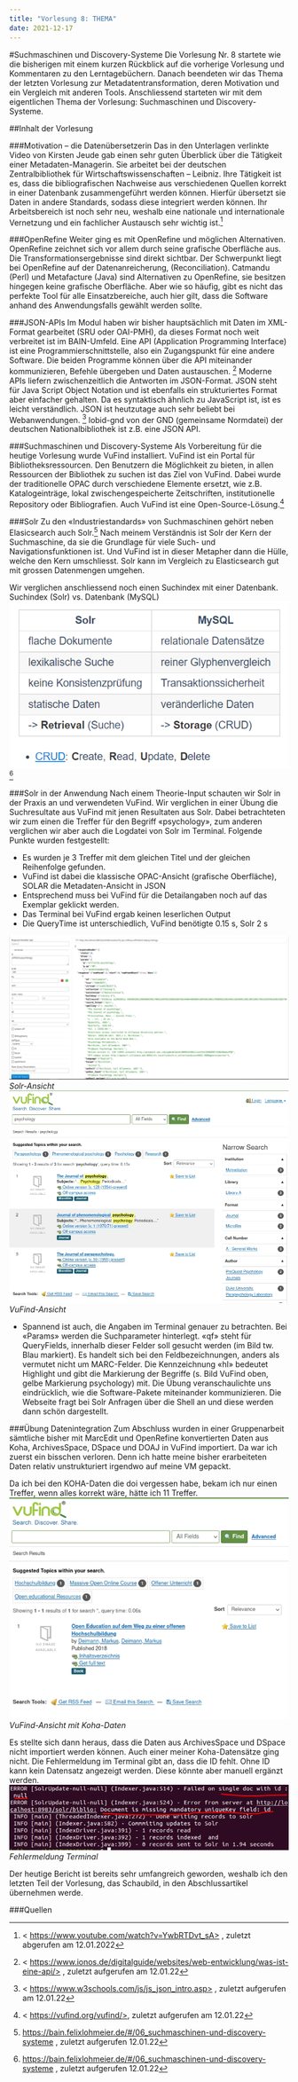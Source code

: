 ```yaml
---
title: "Vorlesung 8: THEMA"
date: 2021-12-17
---
```


#Suchmaschinen und Discovery-Systeme
Die Vorlesung Nr. 8 startete wie die bisherigen mit einem kurzen Rückblick auf die vorherige Vorlesung und Kommentaren zu den Lerntagebüchern. Danach beendeten wir das Thema der letzten Vorlesung zur Metadatentransformation, deren Motivation und ein Vergleich mit anderen Tools. Anschliessend starteten wir mit dem eigentlichen Thema der Vorlesung: Suchmaschinen und Discovery-Systeme.

##Inhalt der Vorlesung

###Motivation – die Datenübersetzerin
Das in den Unterlagen verlinkte Video von Kirsten Jeude gab einen sehr guten Überblick über die Tätigkeit einer Metadaten-Managerin. Sie arbeitet bei der deutschen Zentralbibliothek für Wirtschaftswissenschaften – Leibniz. Ihre Tätigkeit ist es, dass die bibliografischen Nachweise aus verschiedenen Quellen korrekt in einer Datenbank zusammengeführt werden können. Hierfür übersetzt sie Daten in andere Standards, sodass diese integriert werden können. Ihr Arbeitsbereich ist noch sehr neu, weshalb eine nationale und internationale Vernetzung und ein fachlicher Austausch sehr wichtig ist.[^1]

###OpenRefine
Weiter ging es mit OpenRefine und möglichen Alternativen. OpenRefine zeichnet sich vor allem durch seine grafische Oberfläche aus. Die Transformationsergebnisse sind direkt sichtbar. Der Schwerpunkt liegt bei OpenRefine auf der Datenanreicherung, (Reconciliation). Catmandu (Perl) und Metafacture (Java) sind Alternativen zu OpenRefine, sie besitzen hingegen keine grafische Oberfläche. Aber wie so häufig, gibt es nicht das perfekte Tool für alle Einsatzbereiche, auch hier gilt, dass die Software anhand des Anwendungsfalls gewählt werden sollte.

###JSON-APIs
Im Modul haben wir bisher hauptsächlich mit Daten im XML-Format gearbeitet (SRU oder OAI-PMH), da dieses Format noch weit verbreitet ist im BAIN-Umfeld. Eine API (Application Programming Interface) ist eine Programmierschnittstelle, also ein Zugangspunkt für eine andere Software. Die beiden Programme können über die API miteinander kommunizieren, Befehle übergeben und Daten austauschen. [^2]
Moderne APIs liefern zwischenzeitlich die Antworten im JSON-Format. JSON steht für Java Script Object Notation und ist ebenfalls ein strukturiertes Format aber einfacher gehalten. Da es syntaktisch ähnlich zu JavaScript ist, ist es leicht verständlich. JSON ist heutzutage auch sehr beliebt bei Webanwendungen. [^3] lobid-gnd von der GND (gemeinsame Normdatei) der deutschen Nationalbibliothek ist z.B. eine JSON API.

###Suchmaschinen und Discovery-Systeme
Als Vorbereitung für die heutige Vorlesung wurde VuFind installiert. VuFind ist ein Portal für Bibliotheksressourcen. Den Benutzern die Möglichkeit zu bieten, in allen Ressourcen der Bibliothek zu suchen ist das Ziel von VuFind. Dabei wurde der traditionelle OPAC durch verschiedene Elemente ersetzt, wie z.B. Katalogeinträge, lokal zwischengespeicherte Zeitschriften, institutionelle Repository oder Bibliografien. Auch VuFind ist eine Open-Source-Lösung.[^4]

###Solr
Zu den «Industriestandards» von Suchmaschinen gehört neben Elasicsearch auch Solr.[^5] 
Nach meinem Verständnis ist Solr der Kern der Suchmaschine, da sie die Grundlage für viele Such- und Navigationsfunktionen ist. Und VuFind ist in dieser Metapher dann die Hülle, welche den Kern umschliesst. Solr kann im Vergleich zu Elasticsearch gut mit grossen Datenmengen umgehen.

Wir verglichen anschliessend noch einen Suchindex mit einer Datenbank.
Suchindex (Solr) vs. Datenbank (MySQL)
![Vergleich Solr und MySQL](images/08_Solr_vs_SQL.png) [^5]

###Solr in der Anwendung
Nach einem Theorie-Input schauten wir Solr in der Praxis an und verwendeten VuFind. Wir verglichen in einer Übung die Suchresultate aus VuFind mit jenen Resultaten aus Solr. Dabei betrachteten wir zum einen die Treffer für den Begriff «psychology», zum anderen verglichen wir aber auch die Logdatei von Solr im Terminal. Folgende Punkte wurden festgestellt:

- Es wurden je 3 Treffer mit dem gleichen Titel und der gleichen Reihenfolge gefunden.
- VuFind ist dabei die klassische OPAC-Ansicht (grafische Oberfläche), SOLAR die Metadaten-Ansicht in JSON
- Entsprechend muss bei VuFind für die Detailangaben noch auf das Exemplar geklickt werden.
- Das Terminal bei VuFind ergab keinen leserlichen Output
- Die QueryTime ist unterschiedlich, VuFind benötigte 0.15 s, Solr 2 s

![Solr-Ansicht](images/08_SOLR-ANsicht.png)
<i>Solr-Ansicht</i>
![VuFInd-Ansicht](images/08_Vufind-ANsicht.png)
<i>VuFind-Ansicht</i>

- Spannend ist auch, die Angaben im Terminal genauer zu betrachten. Bei «Params» werden die Suchparameter hinterlegt. «qf» steht für QueryFields, innerhalb dieser Felder soll gesucht werden (im Bild tw. Blau markiert). Es handelt sich bei den Feldbezeichnungen, anders als vermutet nicht um MARC-Felder. Die Kennzeichnung «hl» bedeutet Highlight und gibt die Markierung der Begriffe (s. Bild VuFind oben, gelbe Markierung psychology) mit. Die Übung veranschaulichte uns eindrücklich, wie die Software-Pakete miteinander kommunizieren. Die Webseite fragt bei Solr Anfragen über die Shell an und diese werden dann schön dargestellt.

###Übung Datenintegration
Zum Abschluss wurden in einer Gruppenarbeit sämtliche bisher mit MarcEdit und OpenRefine konvertierten Daten aus Koha, ArchivesSpace, DSpace und DOAJ in VuFind importiert. Da war ich zuerst ein bisschen verloren. Denn ich hatte meine bisher erarbeiteten Daten relativ unstrukturiert irgendwo auf meine VM gepackt. 

Da ich bei den KOHA-Daten die doi vergessen habe, bekam ich nur einen Treffer, wenn alles korrekt wäre, hätte ich 11 Treffer.
![VuFInd-Ansicht](images/08_VuFind_Datenintegration.png)
<i>VuFind-Ansicht mit Koha-Daten</i>

Es stellte sich dann heraus, dass die Daten aus ArchivesSpace und DSpace nicht importiert werden können. Auch einer meiner Koha-Datensätze ging nicht. Die Fehlermeldung im Terminal gibt an, dass die ID fehlt. Ohne ID kann kein Datensatz angezeigt werden. Diese könnte aber manuell ergänzt werden.
![VuFInd-Ansicht](images/08_ID_fehlt.png)
<i>Fehlermeldung Terminal</i>

Der heutige Bericht ist bereits sehr umfangreich geworden, weshalb ich den letzten Teil der Vorlesung, das Schaubild, in den Abschlussartikel übernehmen werde.

###Quellen
[^1]: < https://www.youtube.com/watch?v=YwbRTDvt_sA> , zuletzt abgerufen am 12.01.2022
[^2]: < https://www.ionos.de/digitalguide/websites/web-entwicklung/was-ist-eine-api/> , zuletzt aufgerufen am 12.01.22
[^3]: < https://www.w3schools.com/js/js_json_intro.asp> , zuletzt aufgerufen am 12.01.22
[^4]: < https://vufind.org/vufind/>, zuletzt aufgerufen am 12.01.22
[^5]: <https://bain.felixlohmeier.de/#/06_suchmaschinen-und-discovery-systeme> , zuletzt aufgerufen 12.01.22

